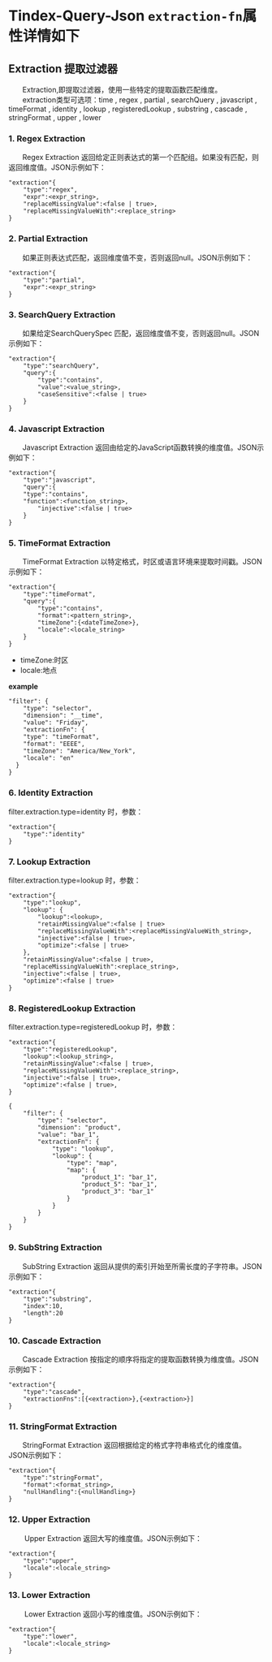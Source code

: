 # Tindex-Query-Json `extraction-fn`属性详情如下

## Extraction 提取过滤器

&#160; &#160; &#160; &#160;Extraction,即提取过滤器，使用一些特定的提取函数匹配维度。  
&#160; &#160; &#160; &#160;extraction类型可选项：time , regex , partial , searchQuery , javascript , timeFormat , identity , lookup , registeredLookup , substring , cascade , stringFormat , upper , lower 

### 1. Regex Extraction
&#160; &#160; &#160; &#160;Regex Extraction 返回给定正则表达式的第一个匹配组。如果没有匹配，则返回维度值。JSON示例如下：
```
"extraction"{
    "type":"regex",
    "expr":<expr_string>,
    "replaceMissingValue":<false | true>,
    "replaceMissingValueWith":<replace_string>
}
```
### 2. Partial Extraction
&#160; &#160; &#160; &#160;如果正则表达式匹配，返回维度值不变，否则返回null。JSON示例如下：
```
"extraction"{
    "type":"partial",
    "expr":<expr_string>
}
```
### 3. SearchQuery Extraction
&#160; &#160; &#160; &#160;如果给定SearchQuerySpec 匹配，返回维度值不变，否则返回null。JSON示例如下：
```
"extraction"{
    "type":"searchQuery",
    "query":{
        "type":"contains",
        "value":<value_string>,
        "caseSensitive":<false | true>
    }
}
```
### 4. Javascript Extraction
&#160; &#160; &#160; &#160;Javascript Extraction 返回由给定的JavaScript函数转换的维度值。JSON示例如下：
```
"extraction"{
    "type":"javascript",
    "query":{
	"type":"contains",
	"function":<function_string>,
      	"injective":<false | true>
    }
}
```

### 5. TimeFormat Extraction
&#160; &#160; &#160; &#160;TimeFormat Extraction 以特定格式，时区或语言环境来提取时间戳。JSON示例如下：
```
"extraction"{
    "type":"timeFormat",
    "query":{
        "type":"contains",
        "format":<pattern_string>,
        "timeZone":{<dateTimeZone>},
        "locale":<locale_string>
    }
}
```
- timeZone:时区
- locale:地点

**example**

```
"filter": {
    "type": "selector",
    "dimension": "__time",
    "value": "Friday",
    "extractionFn": {
    "type": "timeFormat",
    "format": "EEEE",
    "timeZone": "America/New_York",
    "locale": "en"
  }
}
```
### 6. Identity Extraction
filter.extraction.type=identity 时，参数：
```
"extraction"{
    "type":"identity"
}
```

### 7. Lookup Extraction
filter.extraction.type=lookup 时，参数：
```
"extraction"{
    "type":"lookup",
    "lookup": {
	    "lookup":<lookup>, 
	    "retainMissingValue":<false | true> 
	    "replaceMissingValueWith":<replaceMissingValueWith_string>, 
	    "injective":<false | true>, 
	    "optimize":<false | true>
    },    
    "retainMissingValue":<false | true>,	
    "replaceMissingValueWith":<replace_string>,	
    "injective":<false | true>, 
    "optimize":<false | true>
}
```
### 8. RegisteredLookup Extraction
filter.extraction.type=registeredLookup 时，参数：
```
"extraction"{
    "type":"registeredLookup",
    "lookup":<lookup_string>,
    "retainMissingValue":<false | true>,   
    "replaceMissingValueWith":<replace_string>,  
    "injective":<false | true>,  
    "optimize":<false | true>, 
}
```
```
{
    "filter": {
        "type": "selector",
        "dimension": "product",
        "value": "bar_1",
        "extractionFn": {
            "type": "lookup",
            "lookup": {
                "type": "map",
                "map": {
                    "product_1": "bar_1",
                    "product_5": "bar_1",
                    "product_3": "bar_1"
                }
            }
        }
    }
}
```
### 9. SubString Extraction
&#160; &#160; &#160; &#160;SubString Extraction 返回从提供的索引开始至所需长度的子字符串。JSON示例如下：
```
"extraction"{
    "type":"substring",
    "index":10,
    "length":20
}
```
### 10. Cascade Extraction
&#160; &#160; &#160; &#160;Cascade Extraction 按指定的顺序将指定的提取函数转换为维度值。JSON示例如下：
```
"extraction"{
    "type":"cascade",
    "extractionFns":[{<extraction>},{<extraction>}]
}
```
### 11. StringFormat Extraction
&#160; &#160; &#160; &#160;StringFormat Extraction 返回根据给定的格式字符串格式化的维度值。JSON示例如下：
```
"extraction"{
    "type":"stringFormat",
    "format":<format_string>,
    "nullHandling":{<nullHandling>}  
}
```
### 12. Upper Extraction
&#160; &#160; &#160; &#160; Upper Extraction 返回大写的维度值。JSON示例如下：
```
"extraction"{
    "type":"upper",
    "locale":<locale_string>
}
```
### 13. Lower Extraction
&#160; &#160; &#160; &#160; Lower Extraction 返回小写的维度值。JSON示例如下：
```
"extraction"{
    "type":"lower",
    "locale":<locale_string>
}
```
